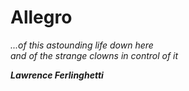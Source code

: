 Allegro
=======



_...of this astounding life down here_  
_and of the strange clowns in control of it_

_**Lawrence Ferlinghetti**_
